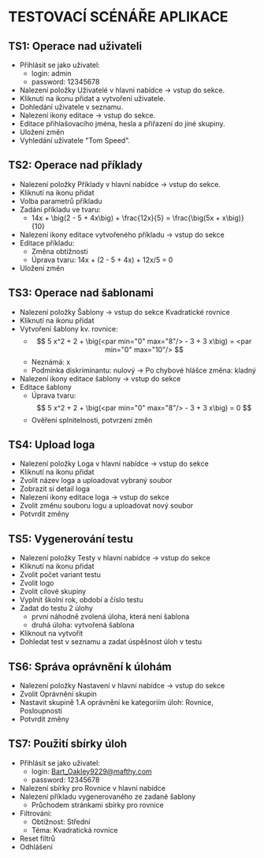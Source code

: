# TESTOVACÍ SCÉNÁŘE APLIKACE

## TS1: Operace nad uživateli

-   Přihlásit se jako uživatel:
    -   login: admin
    -   password: 12345678
-   Nalezení položky Uživatelé v hlavní nabídce -> vstup do sekce.
-   Kliknutí na ikonu přidat a vytvoření uživatele.
-   Dohledání uživatele v seznamu.
-   Nalezení ikony editace -> vstup do sekce.
-   Editace přihlašovacího jména, hesla a přiřazení do jiné skupiny.
-   Uložení změn
-   Vyhledání uživatele "Tom Speed".

## TS2: Operace nad příklady

-   Nalezení položky Příklady v hlavní nabídce -> vstup do sekce.
-   Kliknutí na ikonu přidat
-   Volba parametrů příkladu
-   Zadání příkladu ve tvaru:
    -   14x + \big(2 - 5 + 4x\big) + \frac{12x}{5} = \frac{\big(5x + x\big)}{10}
-   Nalezení ikony editace vytvořeného příkladu -> vstup do sekce
-   Editace příkladu:
    -   Změna obtížnosti
    -   Úprava tvaru: 14x + (2 - 5 + 4x) + 12x/5 = 0
-   Uložení změn

## TS3: Operace nad šablonami

-   Nalezení položky Šablony -> vstup do sekce Kvadratické rovnice
-   Kliknutí na ikonu přidat
-   Vytvoření šablony kv. rovnice:
    -   $$ 5 x^2 + 2 + \big(<par min="0" max="8"/> - 3 + 3 x\big) = <par min="0" max="10"/> $$
    -   Neznámá: x
    -   Podmínka diskriminantu: nulový
        -> Po chybové hlášce změna: kladný
- Nalezení ikony editace šablony -> vstup do sekce
-   Editace šablony
    -   Úprava tvaru: $$ 5 x^2 + 2 + \big(<par min="0" max="8"/> - 3 + 3 x\big) = 0 $$
    -   Ověření splnitelnosti, potvrzení změn

## TS4: Upload loga

-   Nalezení položky Loga v hlavní nabídce -> vstup do sekce
-   Kliknutí na ikonu přidat
-   Zvolit název loga a uploadovat vybraný soubor
-   Zobrazit si detail loga
-   Nalezení ikony editace loga -> vstup do sekce
-   Zvolit změnu souboru logu a uploadovat nový soubor
-   Potvrdit změny

## TS5: Vygenerování testu

-   Nalezení položky Testy v hlavní nabídce -> vstup do sekce
-   Kliknutí na ikonu přidat
-   Zvolit počet variant testu
-   Zvolit logo
-   Zvolit cílové skupiny
-   Vyplnit školní rok, období a číslo testu
-   Zadat do testu 2 úlohy
    -   první náhodně zvolená úloha, která není šablona
    -   druhá úloha: vytvořená šablona
-   Kliknout na vytvořit
-   Dohledat test v seznamu a zadat úspěšnost úloh v testu

## TS6: Správa oprávnění k úlohám

-   Nalezení položky Nastavení v hlavní nabídce -> vstup do sekce
-   Zvolit Oprávnění skupin
-   Nastavit skupině 1.A oprávnění ke kategoriím úloh: Rovnice, Posloupnosti
-   Potvrdit změny

## TS7: Použití sbírky úloh

-   Přihlásit se jako uživatel:
    -   login: Bart_Oakley9229@mafthy.com
    -   password: 12345678
-   Nalezení sbírky pro Rovnice v hlavní nabídce
-   Nalezení příkladu vygenerovaného ze zadané šablony
    -   Průchodem stránkami sbírky pro rovnice
-   Filtrování:
    -   Obtížnost: Střední
    -   Téma: Kvadratická rovnice
-   Reset filtrů
-   Odhlášení
